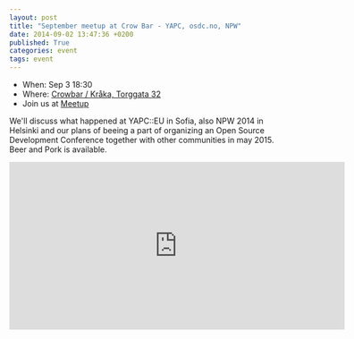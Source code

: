 ```yaml
---
layout: post
title: "September meetup at Crow Bar - YAPC, osdc.no, NPW"
date: 2014-09-02 13:47:36 +0200
published: True
categories: event
tags: event
---
```


* When: Sep 3 18:30
* Where: [Crowbar / Kråka, Torggata 32](https://maps.google.com/maps?f=q&hl=en&q=Torggata+32%2C+Oslo%2C+no)
* Join us at [Meetup](https://www.meetup.com/Oslo-pm/events/204631142/)

We&#39;ll discuss what happened at YAPC::EU in Sofia, also NPW 2014 in Helsinki and our plans of beeing a part of organizing an Open Source Development Conference together with other communities in may 2015. Beer and Pork is available.

<iframe class="google-maps" src="https://www.google.com/maps/embed/v1/place?q=q=Torggata+32%2C+Oslo%2C+no&key=AIzaSyASIjsQVcDWLnkdszZ-yw13Qcs-iFk8Q4Y" width="600" height="300" frameborder="0" allowfullscreen></iframe>
